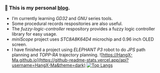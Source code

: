 ### 🚀 This is my personal [blog](https://HangX-Ma.github.io). 
- I’m currently learning _GD32_ and _GNU_ series tools.
- Some procedural records respositories are also useful.
- The _fuzzy-logic-controller_ respository provides a fuzzy logic controller library for easy usage.
- _miniScope_ project uses _STC8A8K64D4_ microchip and 0.96 inch OLED screen. 
- I have finished a project using _ELEPHANT P3_ robot to do _JPS_ path planning and _TOPP-RA_ trajectory planning.
![https://HangX-Ma.github.io](https://github-readme-stats.vercel.app/api?username=HangX-Ma&theme=dark) 
[![Top Langs](https://github-readme-stats.vercel.app/api/top-langs/?username=HangX-Ma&layout=compact)](https://github.com/HangX-Ma/github-readme-stats)


<!--
**HangX-Ma/HangX-Ma** is a ✨ _special_ ✨ repository because its `README.md` (this file) appears on your GitHub profile.

Here are some ideas to get you started:

- 🔭 I’m currently working on ...
- 🌱 I’m currently learning ...
- 👯 I’m looking to collaborate on ...
- 🤔 I’m looking for help with ...
- 💬 Ask me about ...
- 📫 How to reach me: ...
- 😄 Pronouns: ...
- ⚡ Fun fact: ...
-->
